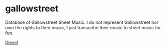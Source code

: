 # gallowstreet
Database of Gallowstreet Sheet Music. I do not represent Gallowstreet nor own the rights to their music, I just transcribe their music to sheet music for fun.


[Diesel](Diesel.mscz)
